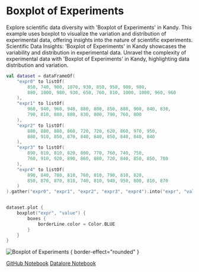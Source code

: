 # Boxplot of Experiments

<web-summary>
Explore scientific data diversity with 'Boxplot of Experiments' in Kandy.
This example uses boxplot to visualize the variation and distribution of experimental data, offering insights into the nature of scientific experiments.
</web-summary>

<card-summary>
Scientific Data Insights: 'Boxplot of Experiments' in Kandy showcases the variability and distribution in experimental data.
</card-summary>

<link-summary>
Unravel the complexity of experimental data with 'Boxplot of Experiments' in Kandy, highlighting data distribution and variation.
</link-summary>


<!---IMPORT org.jetbrains.kotlinx.kandy.letsplot.samples.Boxplot-->

<!---FUN boxplot_expr-->

```kotlin
val dataset = dataFrameOf(
    "expr0" to listOf(
        850, 740, 900, 1070, 930, 850, 950, 980, 980,
        880, 1000, 980, 930, 650, 760, 810, 1000, 1000, 960, 960
    ),
    "expr1" to listOf(
        960, 940, 960, 940, 880, 800, 850, 880, 900, 840, 830,
        790, 810, 880, 880, 830, 800, 790, 760, 800
    ),
    "expr2" to listOf(
        880, 880, 880, 860, 720, 720, 620, 860, 970, 950,
        880, 910, 850, 870, 840, 840, 850, 840, 840, 840
    ),
    "expr3" to listOf(
        890, 810, 810, 820, 800, 770, 760, 740, 750,
        760, 910, 920, 890, 860, 880, 720, 840, 850, 850, 780
    ),
    "expr4" to listOf(
        890, 840, 780, 810, 760, 810, 790, 810, 820,
        850, 870, 870, 810, 740, 810, 940, 950, 800, 810, 870
    )
).gather("expr0", "expr1", "expr2", "expr3", "expr4").into("expr", "value")


dataset.plot {
    boxplot("expr", "value") {
        boxes {
            borderLine.color = Color.BLUE
        }
    }
}
```

<!---END-->

![Boxplot of Experiments](boxplot_expr.svg) { border-effect="rounded" }

<seealso style="cards">
       <category ref="example-ktnb">
           <a href="https://github.com/Kotlin/kandy/blob/main/examples/notebooks/lets-plot/samples/boxplot/boxplot_expr.ipynb" summary="View the notebook on our GitHub repository">GitHub Notebook</a>
           <a href="https://datalore.jetbrains.com/report/static/KQKedA4jDrKu63O53gEN0z/OrbuctRi64ART95O9Z2v8u" summary="Experiment with this example on Datalore">Datalore Notebook</a>
       </category>
</seealso>
